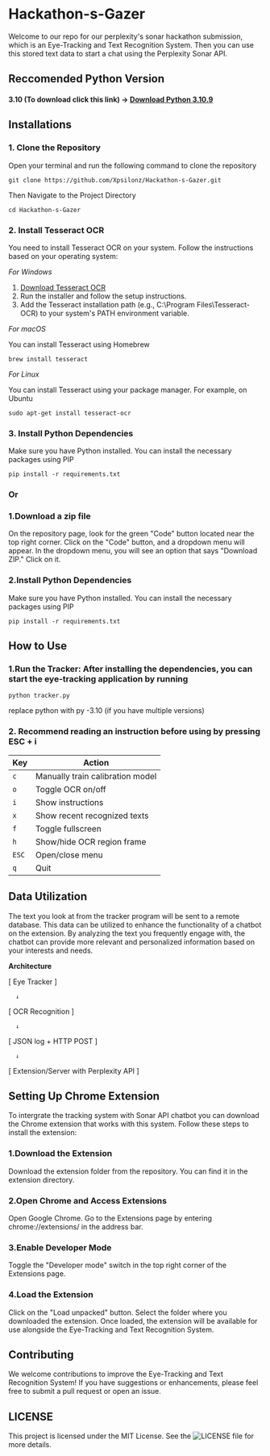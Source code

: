# Hackathon-s-Gazer

Welcome to our repo for our perplexity's sonar hackathon submission, which is an  Eye-Tracking and Text Recognition System. Then you can use this stored text data to start a chat using the Perplexity Sonar API. 

## Reccomended Python Version

#### 3.10 (To download click this link) -> [Download Python 3.10.9](https://www.python.org/downloads/release/python-3109/)


## Installations 


### 1. Clone the Repository

Open your terminal and run the following command to clone the repository

   ```
   git clone https://github.com/Xpsilonz/Hackathon-s-Gazer.git
   ```

Then Navigate to the Project Directory

```
cd Hackathon-s-Gazer
```

### 2. Install Tesseract OCR

You need to install Tesseract OCR on your system. Follow the instructions based on your operating system: 

_For Windows_

1. [Download Tesseract OCR](https://github.com/tesseract-ocr/tesseract/wiki)
2. Run the installer and follow the setup instructions.
3. Add the Tesseract installation path (e.g., C:\Program Files\Tesseract-OCR) to your system's PATH environment variable.

_For macOS_

You can install Tesseract using Homebrew

```
brew install tesseract
```

_For Linux_

You can install Tesseract using your package manager. For example, on Ubuntu

```
sudo apt-get install tesseract-ocr
```

### 3. Install Python Dependencies

Make sure you have Python installed. You can install the necessary packages using PIP

```
pip install -r requirements.txt
```


### Or


### 1.Download a zip file

On the repository page, look for the green "Code" button located near the top right corner.
Click on the "Code" button, and a dropdown menu will appear.
In the dropdown menu, you will see an option that says "Download ZIP." Click on it.

### 2.Install Python Dependencies

Make sure you have Python installed. You can install the necessary packages using PIP

```
pip install -r requirements.txt
```

## How to Use

### 1.Run the Tracker: After installing the dependencies, you can start the eye-tracking application by running

```
python tracker.py
```

replace python with py -3.10 (if you have multiple versions)

### 2. Recommend reading an instruction before using by pressing ESC + i

| Key   | Action                           |
| ----- | -------------------------------- |
| `c`   | Manually train calibration model |
| `o`   | Toggle OCR on/off                |
| `i`   | Show instructions               |
| `x`   | Show recent recognized texts     |
| `f`   | Toggle fullscreen                |
| `h`   | Show/hide OCR region frame       |
| `ESC` | Open/close menu                  |
| `q`   | Quit                             |


## Data Utilization

The text you look at from the tracker program will be sent to a remote database. This data can be utilized to enhance the functionality of a chatbot on the extension. By analyzing the text you frequently engage with, the chatbot can provide more relevant and personalized information based on your interests and needs.

**Architecture**

[ Eye Tracker ]

      ↓
      
[ OCR Recognition ]

      ↓
      
[ JSON log + HTTP POST ]

      ↓
      
[ Extension/Server with Perplexity API ]


## Setting Up Chrome Extension

To intergrate the tracking system with Sonar API chatbot you can download the Chrome extension that works with this system. Follow these steps to install the extension: 

### 1.Download the Extension 

Download the extension folder from the repository. You can find it in the extension directory.

### 2.Open Chrome and Access Extensions

Open Google Chrome.
Go to the Extensions page by entering chrome://extensions/ in the address bar.  

### 3.Enable Developer Mode

Toggle the "Developer mode" switch in the top right corner of the Extensions page.

### 4.Load the Extension

Click on the "Load unpacked" button.
Select the folder where you downloaded the extension. Once loaded, the extension will be available for use alongside the Eye-Tracking and Text Recognition System.

## Contributing

We welcome contributions to improve the Eye-Tracking and Text Recognition System! If you have suggestions or enhancements, please feel free to submit a pull request or open an issue.

## LICENSE

This project is licensed under the MIT License. See the ![LICENSE](LICENSE) file for more details.  
